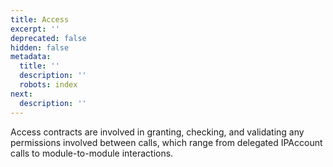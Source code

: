 ```yaml
---
title: Access
excerpt: ''
deprecated: false
hidden: false
metadata:
  title: ''
  description: ''
  robots: index
next:
  description: ''
---
```

Access contracts are involved in granting, checking, and validating any permissions involved between calls, which range from delegated IPAccount calls to module-to-module interactions.
